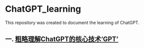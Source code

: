 # ChatGPT_learning
This repository was created to document the learning of ChatGPT.

## 一. [粗略理解ChatGPT的核心技术‘GPT’](粗略理解ChatGPT的核心技术‘GPT.md)
